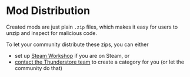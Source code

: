 # Mod Distribution

Created mods are just plain `.zip` files, which makes it easy for users to unzip and inspect for malicious code.

To let your community distribute these zips, you can either 
- set up [Steam Workshop](https://partner.steamgames.com/doc/features/workshop/implementation) if you are on Steam, or
- [contact the Thunderstore team](https://pages.thunderstore.io/p/contact-us) to create a category for you (or let the community do that)


